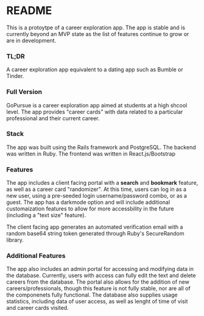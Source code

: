 # README

This is a protoytpe of a career exploration app. The app is stable and is currently beyond an MVP state as the list of features continue to grow or are in development. 

### TL;DR
A career exploration app equivalent to a dating app such as Bumble or Tinder.


### Full Version
GoPursue is a career exploration app aimed at students at a high shcool level. The app provides "career cards" with data related to a particular professional and their current career. 

### Stack
The app was built using the Rails framework and PostgreSQL. The backend was written in Ruby. The frontend was written in React.js/Bootstrap

### Features
The app includes a client facing portal with a **search** and **bookmark** feature, as well as a career card "randomizer". At this time, users can log in as a new user, using a pre-seeded login username/password combo, or as a guest. The app has a darkmode option and will include additional customaization features to allow for more accessbility in the future (including a "text size" feature).

The client facing app generates an automated verification email with a random base64 string token generated through Ruby's SecureRandom library.


### Additional Features
The app also includes an admin portal for accessing and modifying data in the database. Currently, users with access can fully edit the text and delete careers from the database. The portal also allows for the addition of new careers/professionals, though this feature is not fully stable, nor are all of the componenets fully functional. The database also supplies usage statistics, including data of user access, as well as lenght of time of visit and career cards visited.
